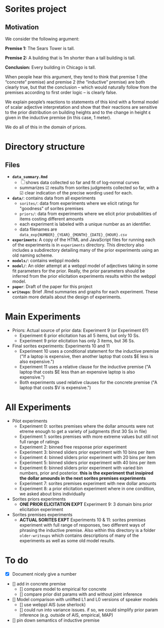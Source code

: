 # Sorites project

## Motivation

We consider the following argument:

**Premise 1:** The Sears Tower is tall.

**Premise 2:** A building that is 1m shorter than a tall building is tall.

**Conclusion:** Every building in Chicago is tall.

When people hear this argument, they tend to think that premise 1 (the “concrete” premise) and premise 2 (the “inductive”
premise) are both clearly true, but that the conclusion – which would naturally follow from the premises according to first
order logic – is clearly false.

We explain people’s reactions to statements of this kind with a formal model of scalar adjective interpretation and show that their reactions are sensitive to the prior distribution on building heights and to the change in height ε given in the inductive premise (in this case, 1 meter).

We do all of this in the domain of prices.

# Directory structure

## Files

* **`data_summary.Rmd`**
	- ☐ shows data collected so far and fit of log-normal curves
    - summarizes ☑ results from sorites judgments collected so far, with a ☑ clear indication of the precise wording used for each.
* **`data/`**: contains data from all experiments
	- `sorites/`: data from experiments where we elicit ratings for "goodness" of sorites premises
	- `priors/`: data from experiments where we elicit prior probabilities of items costing different amounts
	- each experiment is labeled with a unique number as an identifier.
	- data filenames are `data_exp{NUMBER}_{YEAR}_{MONTH}_{DATE}_{HOUR}.csv`
* **`experiments`**: A copy of the HTML and JavaScript files for running each of the experiments is in `experiments` directory. This directory also includes a subdirectory detailing many of the prior experiments using an old naming scheme.
* **`models/`**: contains webppl models
* **`model/`**: An older attempt at a webppl model of adjectives taking in some fit parameters for the prior. Really, the prior parameters should be inferred from the prior elicitation experiments results within the webppl model.
* **`paper`**: Draft of the paper for this project
* **`writeups`**: Brief .Rmd summaries and graphs for each experiment. These contain more details about the design of experiments.

# Main Experiments

* Priors: Actual source of prior data: Experiment 9 (or Experiment 6?)
	- Experiment 6 prior elicitation has all 5 items, but only 10 Ss.
	- Experiment 9 prior elicitation has only 3 items, but 36 Ss.
* Final sorites experiments: Experiments 10 and 11
	- Experiment 10 uses a conditional statement for the inductive premise ("If a laptop is expensive, then another laptop that costs $E less is also expensive.")
	- Experiment 11 uses a relative clause for the inductive premise ("A laptop that costs $E less than an expensive laptop is also expensive.")
	- Both experiments used relative clauses for the concrete premise ("A laptop that costs $V is expensive.")

# All Experiments

* Pilot experiments
	* Experiment 0: sorites premises where the dollar amounts were not etreme enough to get a variety of judgments (first 30 Ss in file)
	* Experiment 1: sorites premises with more extreme values but still not full range of ratings
	* Experiment 2: binned free response prior experiment
	* Experiment 3: binned sliders prior experiment with 10 bins per item
	* Experiment 4: binned sliders prior experiment with 20 bins per item
	* Experiment 5: binned sliders prior experiment with 40 bins per item
	* Experiment 6: binned sliders prior experiment with varied bin numbers, prior and posterior. **this is the experiment that insipired the dollar amounds in the next sorites premises experiments**
	* Experiment 7: sorites premises experiment with new dollar amounts
	* Experiment 8: a prior elicitation experiment where in one condition, we asked about bins individually
* Sorites priors experiments
	* **ONE PRIOR ELICITATION EXPT** Experiment 9: 3 domain bins prior elicitation experiment
* Sorites premises experiments
	* **ACTUAL SORITES EXPT** Experiments 10 & 11: sorites premises experiment with full range of responses, two different ways of phrasing the inductive premise. Also within this directory is a folder `older-writeups` which contains descriptions of many of the experiments as well as some old model results.

# To do

* [x] Document nicely give a number
* [] add in concrete premise
	* [] compare model to empirical for concrete
	* [] compare prior dist params with and without joint inference
* [] Model comparison with unlifted L1 and L0 versions of speaker models
	* [] use webppl AIS (use sherlock)
	* [] could run into variance issues. if so, we could simplify prior param inference (e.g. outside of AIS, empirical, MAP)
* [] pin down semantics of inductive premise
